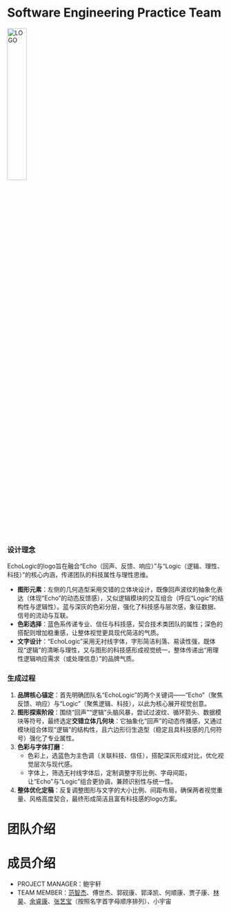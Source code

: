 # Software Engineering Practice Team

<img width="30%" alt="LOGO" src="https://github.com/user-attachments/assets/9b2c5b96-538a-4699-93fd-e070cbd906fd" />

### 设计理念
EchoLogic的logo旨在融合“Echo（回声、反馈、响应）”与“Logic（逻辑、理性、科技）”的核心内涵，传递团队的科技属性与理性思维。
- **图形元素**：左侧的几何造型采用交错的立体块设计，既像回声波纹的抽象化表达（体现“Echo”的动态反馈感），又似逻辑模块的交互组合（呼应“Logic”的结构性与逻辑性）。蓝与深灰的色彩分层，强化了科技感与层次感，象征数据、信号的流动与互联。
- **色彩选择**：蓝色系传递专业、信任与科技感，契合技术类团队的属性；深色的搭配则增加稳重感，让整体视觉更具现代简洁的气质。
- **文字设计**：“EchoLogic”采用无衬线字体，字形简洁利落、易读性强，既体现“逻辑”的清晰与理性，又与图形的科技感形成视觉统一，整体传递出“用理性逻辑响应需求（或处理信息）”的品牌气质。


### 生成过程
1. **品牌核心锚定**：首先明确团队名“EchoLogic”的两个关键词——“Echo”（聚焦反馈、响应）与“Logic”（聚焦逻辑、科技），以此为核心展开视觉创意。
2. **图形探索阶段**：围绕“回声”“逻辑”头脑风暴，尝试过波纹、循环箭头、数据模块等符号，最终选定**交错立体几何块**：它抽象化“回声”的动态传播感，又通过模块组合体现“逻辑”的结构性，且六边形衍生造型（稳定且具科技感的几何符号）强化了专业属性。
3. **色彩与字体打磨**：
   - 色彩上，选蓝色为主色调（关联科技、信任），搭配深灰形成对比，优化视觉层次与现代感。
   - 字体上，筛选无衬线字体后，定制调整字形比例、字母间距，让“Echo”与“Logic”组合更协调，兼顾识别性与统一性。
4. **整体优化定稿**：反复调整图形与文字的大小比例、间距布局，确保两者视觉重量、风格高度契合，最终形成简洁且富有科技感的logo方案。

# 团队介绍


# 成员介绍
- PROJECT MANAGER：鲍宇轩
- TEAM MEMBER：[范智杰](members\102301340范智杰\个人简介.md)、傅世杰、郭砚康、郭泽凯、何顺康、贾子康、[林昊](members\102301328林昊\README.md)、[余睿康](members\102301316-余睿康\hambertier.md)、[张艺宝](members\102301311张艺宝\个人简介.md)（按照名字首字母顺序排列）、小宇宙
